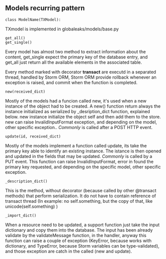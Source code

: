 ## Models recurring pattern

    class ModelName(TXModel):

TXmodel is implemented in globaleaks/models/base.py 


    get_all()
    get_single()

Every model has almost two method to extract information about the content, get\_single expect
the primary key of the database entry, and get\_all just return all the available elements in
the associated table.

Every method marked with decorator **transact** are executd in a separated thread, handled by
Storm ORM, Storm ORM provide rollback whenever an exception is raised, and commit when the 
function is completed.


    new(received_dict)

Mostly of the models had a funcion called new, it's used when a new instance of the object
had to be created. A new() function return always the instance initialized as serialized by
\_desription\_dict function, explained below. new instance initialize the object self and 
then add them to the store. new can raise InvalidInputFormat exception, and depending on
the model, other specific exception.. *Commonly* is called after a POST HTTP event.


    update(id, received_dict)

Mostly of the models implement a function called update, its take the primary key able to 
identify an existing instance. The istance is then opened and updated in the fields that
may be updated. *Commonly* is called by a PUT event. This function can raise
InvalidInputFormat, error in found the primary key requested, and depending on the specific
model, other specific exception.


    _description_dict()

This is the method, without decorator (because called by other @transact methods) that perform 
serialization. It do not have to contain reference of transact thread (In example: no
self.something, but the copy of that, like unicode(self.something) )

    _import_dict()

When a resource need to be updated, a support function just take the input dictionary and copy
them into the database. The input has been already validate by the validateMessage function,
in the handler, anyway this function can raise a couple of exception (KeyError, because works 
with dictionary, and TypeError, because Storm variables can be type-validated), and those
exception are catch in the called (new and update).

